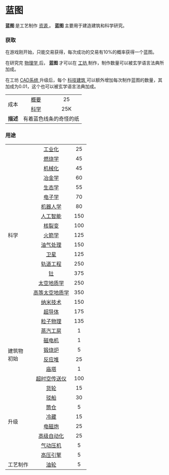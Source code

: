 # 蓝图
<p>
<strong>
        蓝图
</strong>
        是工艺制作
        <a href="?file=003-资源大全/005-资源介绍#工艺制作资源">
        资源
        </a>。
<strong>
        蓝图
</strong>
        主要用于建造建筑和科学研究。
</p>

### 获取
<p>
        在游戏刚开始，只能交易获得，每次成功的交易有10%的概率获得一个蓝图。
</p>
<p>
        在研究完
        <a href="?file=001-猫咪百科/03-科学/01-科学#物理学">
              物理学
        </a>后，<strong> 蓝图 </strong>才可以在
      <a href="?file=001-猫咪百科/04-工坊/02-工艺">
          工坊
      </a>
        制作，制作数量可以被玄学语言法典所加成。
</p>
<p>
        在工坊
<a href="?file=001-猫咪百科/04-工坊/01-升级#CAD系统">
          CAD系统
</a>
        升级后，每个
        <a href="?file=001-猫咪百科/01-建筑物/03-科技建筑">
          科技建筑
        </a>
        可以额外增加每次制作蓝图的数量，其加成为0.01，这个也可以被玄学语言法典加成。
</p>
<p>
</p>
<table>
<tbody>
<tr>
<td rowspan="2">
                成本
</td>
<td style="text-align: center; ">
  <a href="?file=003-资源大全/36-概要">
                  概要
  </a>
</td>
<td style="text-align: center; ">
                25
</td>
</tr>
<tr>
<td style="text-align: center; ">
<a href="?file=003-资源大全/14-科学">
                科学
</a>
</td>
<td style="text-align: center; ">
              25K
</td>
</tr>
<tr>
<td rowspan="1">
<strong>
                描述
</strong>
</td>
<td colspan="2" style="text-align: center; ">
              有着蓝色线条的奇怪的纸
</td>
</tr>
</tbody>
</table>

### 用途

<table>
<tbody>
<tr>
<td rowspan="19">
                  科学
</td>
<td style="text-align: center; ">
    <a href="?file=001-猫咪百科/03-科学/01-科学#工业化">
                    工业化
    </a>
</td>
<td style="text-align: center; ">
                  25
</td>
</tr>
<tr>
<td style="text-align: center; ">
  <a href="?file=001-猫咪百科/03-科学/01-科学#燃烧学">
                  燃烧学
  </a>
</td>
<td style="text-align: center; ">
                45
</td>
</tr>
<tr>
<td style="text-align: center; ">
  <a href="?file=001-猫咪百科/03-科学/01-科学#机械化">
                  机械化
  </a>
</td>
<td style="text-align: center; ">
                45
</td>
</tr>
<tr>
<td style="text-align: center; ">
  <a href="?file=001-猫咪百科/03-科学/01-科学#冶金学">
                  冶金学
  </a>
</td>
<td style="text-align: center; ">
                60
</td>
</tr>
<tr>
<td style="text-align: center; ">
  <a href="?file=001-猫咪百科/03-科学/01-科学#生态学">
                  生态学
  </a>
</td>
<td style="text-align: center; ">
                55
</td>
</tr>
<tr>
<td style="text-align: center; ">
  <a href="?file=001-猫咪百科/03-科学/01-科学#电子学">
                  电子学
  </a>
</td>
<td style="text-align: center; ">
                70
</td>
</tr>
<tr>
<td style="text-align: center; ">
  <a href="?file=001-猫咪百科/03-科学/01-科学#机器人学">
                  机器人学
  </a>
</td>
<td style="text-align: center; ">
                80
</td>
</tr>
<tr>
<td style="text-align: center; ">
  <a href="?file=001-猫咪百科/03-科学/01-科学#人工智能">
                  人工智能
  </a>
</td>
<td style="text-align: center; ">
                150
</td>
</tr>
<tr>
<td style="text-align: center; ">
  <a href="?file=001-猫咪百科/03-科学/01-科学#核裂变">
                  核裂变
  </a>
</td>
<td style="text-align: center; ">
                100
</td>
</tr>
<tr>
<td style="text-align: center; ">
  <a href="?file=001-猫咪百科/03-科学/01-科学#火箭学">
                  火箭学
  </a>
</td>
<td style="text-align: center; ">
                125
</td>
</tr>
<tr>
<td style="text-align: center; ">
  <a href="?file=001-猫咪百科/03-科学/01-科学#油气处理">
                  油气处理
  </a>
</td>
<td style="text-align: center; ">
                150
</td>
</tr>
<tr>
<td style="text-align: center; ">
  <a href="?file=001-猫咪百科/03-科学/01-科学#卫星">
                  卫星
  </a>
</td>
<td style="text-align: center; ">
                125
</td>
</tr>
<tr>
<td style="text-align: center; ">
  <a href="?file=001-猫咪百科/03-科学/01-科学#轨道工程">
                  轨道工程
  </a>
</td>
<td style="text-align: center; ">
                250
</td>
</tr>
<tr>
<td style="text-align: center; ">
  <a href="?file=001-猫咪百科/03-科学/01-科学#钍">
                  钍
  </a>
</td>
<td style="text-align: center; ">
                375
</td>
</tr>
<tr>
<td style="text-align: center; ">
  <a href="?file=001-猫咪百科/03-科学/01-科学#太空地质学">
                 太空地质学
  </a>
</td>
<td style="text-align: center; ">
                250
</td>
</tr>
<tr>
<td style="text-align: center; ">
  <a href="?file=001-猫咪百科/03-科学/01-科学#高等太空地质学">
                  高等太空地质学
  </a>
</td>
<td style="text-align: center; ">
                350
</td>
</tr>
<tr>
<td style="text-align: center; ">
  <a href="?file=001-猫咪百科/03-科学/01-科学#纳米技术">
                  纳米技术
  </a>
</td>
<td style="text-align: center; ">
                150
</td>
</tr>
<tr>
<td style="text-align: center; ">
  <a href="?file=001-猫咪百科/03-科学/01-科学#超导体">
                  超导体
  </a>
</td>
<td style="text-align: center; ">
                175
</td>
</tr>
<tr>
<td style="text-align: center; ">
  <a href="?file=001-猫咪百科/03-科学/01-科学#粒子物理学">
                  粒子物理
  </a>
</td>
<td style="text-align: center; ">
                135
</td>
</tr>
<tr>
<td rowspan="6">
                  建筑物
  <br>初始
</td>
<td style="text-align: center; ">
  <a href="?file=001-猫咪百科/01-建筑物/06-工业建筑#蒸汽工房">
                 蒸汽工房
  </a>
</td>
<td style="text-align: center; ">
                1
</td>
</tr>
<tr>
<td style="text-align: center; ">
  <a href="?file=001-猫咪百科/01-建筑物/06-工业建筑#磁电机">
                  磁电机
  </a>
</td>
<td style="text-align: center; ">
                1
</td>
</tr>
<tr>
<td style="text-align: center; ">
  <a href="?file=001-猫咪百科/01-建筑物/06-工业建筑#锻烧炉">
                  锻烧炉
  </a>
</td>
<td style="text-align: center; ">
                5
</td>
</tr>
<tr>
<td style="text-align: center; ">
  <a href="?file=001-猫咪百科/01-建筑物/06-工业建筑#反应堆">
                  反应堆
  </a>
</td>
<td style="text-align: center; ">
                25
</td>
</tr>
<tr>
<td style="text-align: center; ">
  <a href="?file=001-猫咪百科/01-建筑物/09-超级建筑物#庙塔">
                  庙塔
  </a>
</td>
<td style="text-align: center; ">
                1
</td>
</tr>
<tr>
<td style="text-align: center; ">
  <a href="?file=001-猫咪百科/01-建筑物/09-超级建筑物#超时空传送仪">
                  超时空传送仪
  </a>
</td>
<td style="text-align: center; ">
                100
</td>
</tr>
<tr>
<td rowspan="8">
                升级
</td>
<td style="text-align: center; ">
  <a href="?file=001-猫咪百科/04-工坊/01-升级#货轮">
                  货轮
  </a>
</td>
<td style="text-align: center; ">
                15
</td>
</tr>
<tr>
<td style="text-align: center; ">
  <a href="?file=001-猫咪百科/04-工坊/01-升级#驳船">
                  驳船
  </a>
</td>
<td style="text-align: center; ">
                30
</td>
</tr>
<tr>
<td style="text-align: center; ">
  <a href="?file=001-猫咪百科/04-工坊/01-升级#筒仓">
                  筒仓
  </a>
</td>
<td style="text-align: center; ">
                5
</td>
</tr>
<tr>
<td style="text-align: center; ">
  <a href="?file=001-猫咪百科/04-工坊/01-升级#冷藏">
                  冷藏
  </a>
</td>
<td style="text-align: center; ">
                15
</td>
</tr>
</td>
</tr>
<tr>
<td style="text-align: center; ">
  <a href="?file=001-猫咪百科/04-工坊/01-升级#电磁炮">
                  电磁炮
  </a>
</td>
<td style="text-align: center; ">
                25
</td>
</tr>
<tr>
<td style="text-align: center; ">
  <a href="?file=001-猫咪百科/04-工坊/01-升级#高级自动化">
                  高级自动化
  </a>
</td>
<td style="text-align: center; ">
                25
</td>
</tr>
<tr>
<td style="text-align: center; ">
  <a href="?file=001-猫咪百科/04-工坊/01-升级#气动压力机">
                  气动压机
  </a>
</td>
<td style="text-align: center; ">
                5
</td>
</tr>
<tr>
<td style="text-align: center; ">
  <a href="?file=001-猫咪百科/04-工坊/01-升级#高压引擎">
                  高压引擎
  </a>
</td>
<td style="text-align: center; ">
                5
</td>
</tr>
<tr>
<td rowspan="1">
                  工艺制作
</td>
<td style="text-align: center; ">
  <a href="?file=001-猫咪百科/04-工坊/02-工艺#油轮">
                  油轮
  </a>
</td>
<td style="text-align: center; ">
                5
</td>
</tr>
</tbody>
</table>